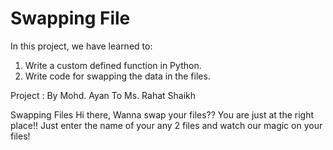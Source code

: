 # Swapping File
In this project, we have learned to:
1) Write a custom defined function in Python.
2) Write code for swapping the data in the files.

Project : 
By Mohd. Ayan
To Ms. Rahat Shaikh

Swapping Files
Hi there,
Wanna swap your files?? You are just at the right place!! Just enter the name of your any 2 files and watch our magic on your files!
